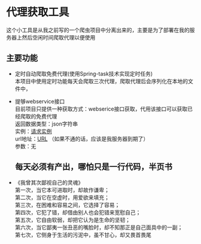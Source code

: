 # 代理获取工具
这个小工具是从我之前写的一个爬虫项目中分离出来的，主要是为了部署在我的服务器上然后空闲时间爬取代理以便使用
## 主要功能
* 定时自动爬取免费代理(使用Spring-task技术实现定时任务)
  <br>本项目中使用定时功能每天会爬取三次代理，爬取代理后会序列化在本地的文件中，
* 提够webservice接口
  <br>目前项目只提供一种获取方式：webserice接口获取，代用该接口可以获取已经爬取的免费代理
  <br>返回数据类型：json字符串
  <br>实例：[请求实例](https://github.com/shanyao19940801/ProxyTool/blob/master/src/main/java/com/yao/spider/proxytool/client/WebServiceClient.java)
  <br>url地址：[URL](http://122.112.245.251:8080/services/GetProxys?wsdl) （如果不通的话，应该是我服务器到期了）
  <br>参数：无
  
  
  ## 每天必须有产出，哪怕只是一行代码，半页书
* 《我曾其次鄙视自己的灵魂》<br>
第一次，当它本可进取时，却故作谦卑；<br>
第二次，当它在空虚时，用爱欲来填充；<br>
第三次，在困难和容易之间，它选择了容易；<br>
第四次，它犯了错，却借由别人也会犯错来宽慰自己；<br>
第五次，它自由软弱，却把它认为是生命的坚韧；<br>
第六次，当它鄙夷一张丑恶的嘴脸时，却不知那正是自己面具中的一副；<br>
第七次，它侧身于生活的污泥中，虽不甘心，却又畏首畏尾<br>
